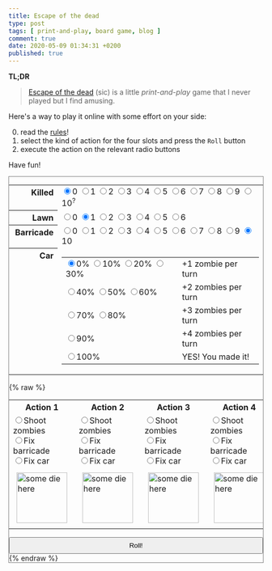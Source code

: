 ```yaml
---
title: Escape of the dead
type: post
tags: [ print-and-play, board game, blog ]
comment: true
date: 2020-05-09 01:34:31 +0200
published: true
---
```


**TL;DR**

> [Escape of the dead][] (sic) is a little *print-and-play* game that I
> never played but I find amusing.

Here's a way to play it online with some effort on your side:

0. read the [rules][]!
1. select the kind of action for the four slots and press the `Roll`
button
2. execute the action on the relevant radio buttons

Have fun!

<div id="app" style="border: 1px solid gray">
<table>

 <tr>
  <th style="width: 5em; vertical-align: top; text-align: right">Killed</th>
  <td>
   <input type="radio" name="kills" checked />0
   <input type="radio" name="kills" />1
   <input type="radio" name="kills" />2
   <input type="radio" name="kills" />3
   <input type="radio" name="kills" />4
   <input type="radio" name="kills" />5
   <input type="radio" name="kills" />6
   <input type="radio" name="kills" />7
   <input type="radio" name="kills" />8
   <input type="radio" name="kills" />9
   <input type="radio" name="kills" />10<sup title="Empty lawn / No new zombies next turn / Car +10% / Barricade +3">?</sup>
  </td>
 </tr>

 <tr>
  <th style="width: 5em; vertical-align: top; text-align: right">Lawn</th>
  <td>
   <input type="radio" name="lawn" />0
   <input type="radio" name="lawn" checked />1
   <input type="radio" name="lawn" />2
   <input type="radio" name="lawn" />3
   <input type="radio" name="lawn" />4
   <input type="radio" name="lawn" />5
   <input type="radio" name="lawn" />6
  </td>
 </tr>

 <tr>
  <th style="width: 5em; vertical-align: top; text-align: right">Barricade</th>
  <td>
   <input type="radio" name="fence" />0
   <input type="radio" name="fence" />1
   <input type="radio" name="fence" />2
   <input type="radio" name="fence" />3
   <input type="radio" name="fence" />4
   <input type="radio" name="fence" />5
   <input type="radio" name="fence" />6
   <input type="radio" name="fence" />7
   <input type="radio" name="fence" />8
   <input type="radio" name="fence" />9
   <input type="radio" name="fence" checked />10
  </td>
 </tr>

 <tr>
  <th style="width: 5em; vertical-align: top; text-align: right">Car</th>
  <td>
   <table>
   <tr>
   <td>
   <input type="radio" name="car" checked />0%
   <input type="radio" name="car" />10%
   <input type="radio" name="car" />20%
   <input type="radio" name="car" />30%
   </td>
   <td>+1 zombie per turn</td>
   </tr>
   <tr>
   <td>
   <input type="radio" name="car" />40%
   <input type="radio" name="car" />50%
   <input type="radio" name="car" />60%
   </td>
   <td>+2 zombies per turn</td>
   </tr>
   <tr>
   <td>
   <input type="radio" name="car" />70%
   <input type="radio" name="car" />80%
   </td>
   <td>+3 zombies per turn</td>
   </tr>
   <tr>
   <td>
   <input type="radio" name="car" />90%
   </td>
   <td>+4 zombies per turn</td>
   </tr>
   <tr>
   <td>
   <input type="radio" name="car" />100%
   </td>
   <td>YES! You made it!</td>
   </tr>
   </table>
  </td>
 </tr>

</table>

{% raw %}
<table>
 <tr>
  <th>Action 1</th>
  <th>Action 2</th>
  <th>Action 3</th>
  <th>Action 4</th>
 </tr>
 <tr>
  <td>
   <input type="radio" name="die1" v-model="actions[0]" value="zombie">Shoot zombies<br />
   <input type="radio" name="die1" v-model="actions[0]" value="barricade">Fix barricade<br />
   <input type="radio" name="die1" v-model="actions[0]" value="car">Fix car
  </td>
  <td>
   <input type="radio" name="die2" v-model="actions[1]" value="zombie">Shoot zombies<br />
   <input type="radio" name="die2" v-model="actions[1]" value="barricade">Fix barricade<br />
   <input type="radio" name="die2" v-model="actions[1]" value="car">Fix car
  </td>
  <td>
   <input type="radio" name="die3" v-model="actions[2]" value="zombie">Shoot zombies<br />
   <input type="radio" name="die3" v-model="actions[2]" value="barricade">Fix barricade<br />
   <input type="radio" name="die3" v-model="actions[2]" value="car">Fix car
  </td>
  <td>
   <input type="radio" name="die4" v-model="actions[3]" value="zombie">Shoot zombies<br />
   <input type="radio" name="die4" v-model="actions[3]" value="barricade">Fix barricade<br />
   <input type="radio" name="die4" v-model="actions[3]" value="car">Fix car
  </td>
 </tr>
 <tr>
  <td><img v-bind:src="dice[0]" alt="some die here" style="width: 100px; margin: 7px; box-sizing: border-box;"></td>
  <td><img v-bind:src="dice[1]" alt="some die here" style="width: 100px; margin: 7px; box-sizing: border-box;"></td>
  <td><img v-bind:src="dice[2]" alt="some die here" style="width: 100px; margin: 7px; box-sizing: border-box;"></td>
  <td><img v-bind:src="dice[3]" alt="some die here" style="width: 100px; margin: 7px; box-sizing: border-box;"></td>
 </tr>
</table>
<button v-on:click="roll()" style="width: 100%; margin: auto; text-align: center; padding: 0.5em">Roll!</button>
{% endraw %}
</div>

<script src="{{ '/assets/js/vue.js'
    | prepend: site.baseurl
    | prepend: site.url }}">
</script>

<script>
  var app = new Vue({
    el: '#app',
    data: {
      actions: ['zombie', 'barricade', 'car', 'car'],
      dice: [
        '{{ '/assets/images/eotd/eotd.png' | prepend: site.baseurl }}',
        '{{ '/assets/images/eotd/eotd.png' | prepend: site.baseurl }}',
        '{{ '/assets/images/eotd/eotd.png' | prepend: site.baseurl }}',
        '{{ '/assets/images/eotd/eotd.png' | prepend: site.baseurl }}',
      ],
    },
    methods: {
      roll: function () {
        var url_for = {
            car: [
                '{{ '/assets/images/eotd/car-broken.png' | prepend: site.baseurl }}',
                '{{ '/assets/images/eotd/car-broken.png' | prepend: site.baseurl }}',
                '{{ '/assets/images/eotd/car-repaired.png' | prepend: site.baseurl }}',
            ],
            barricade: [
                '{{ '/assets/images/eotd/fence-broken.png' | prepend: site.baseurl }}',
                '{{ '/assets/images/eotd/fence-repaired.png' | prepend: site.baseurl }}',
                '{{ '/assets/images/eotd/fence-repaired.png' | prepend: site.baseurl }}',
            ],
            zombie: [
                '{{ '/assets/images/eotd/zombie-missed.png' | prepend: site.baseurl }}',
                '{{ '/assets/images/eotd/zombie-hit.png' | prepend: site.baseurl }}',
                '{{ '/assets/images/eotd/zombie-hit.png' | prepend: site.baseurl }}',
            ],
        };
        this.dice = [0, 1, 2, 3].map(
            id => {
                var random_roll = Math.floor(Math.random() * 3);
                return url_for[this.actions[id]][random_roll];
            }
        );
      },
    }
  })
</script>

[Escape of the dead]: https://boardgamegeek.com/boardgame/87632/escape-dead-minigame
[rules]: https://boardgamegeek.com/filepage/62886/escape-dead-contest-entry-version-or-v102
